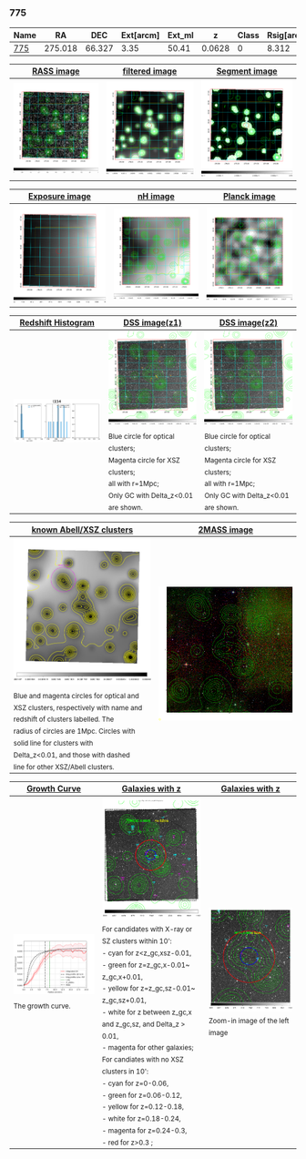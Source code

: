 <div STYLE="page-break-after: always;"></div>

### 775

|Name          |RA          |DEC      | Ext[arcm] | Ext_ml | z    | Class| Rsig[arcmin] | CRsig[c/s] | CR500[c/s] | R500[Mpc] |L500[erg/s]|F500[erg/s/cm^2]| M500[Msun]|Tx[keV]|beta|GC(XSZ,Delta_z<0.01)| GC(OPT,Delta_z<0.01)|GC|alias|
|--------------|------------|------------|---|---|-----------|--------|------|------|----|----|----|----|----|----|----|----|----|----|---|
|[775](script/775.md)     | 275.018       | 66.327       | 3.35    | 50.41   | 0.0628 | 0   | 8.312 |0.030 |0.029 |0.497 |3.960e+42 |4.168e-13 |3.704e+13 |1.182 |1.781 |-, |-, |-, |t154|

|[RASS image](../image/775/775_img.pdf)|[filtered image](../image/775/775_fil.pdf)|[Segment image](../image/775/775_seg.pdf)|
|-------------------|--------------------|-------------------|
| <img src="../image/775/775_img.png" width="300">  | <img src="../image/775/775_fil.png" width="300">   | <img src="../image/775/775_seg.png" width="300">  |

|[Exposure image](../image/775/775_mex.pdf)| [nH image](../image/775/775_nh.pdf)| [Planck image](../image/775/775_p.pdf)|
|-------------------|--------------------|-------------------|
|<img src="../image/775/775_mex.png" width="300">   | <img src="../image/775/775_nh.png" width="300">    | <img src="../image/775/775_p.png" width="300"> |

|[Redshift Histogram](../image/775/775_zg.pdf) | [DSS image(z1)](../image/775/775_dss_z1.pdf)      |  [DSS image(z2)](../image/775/775_dss_z2.pdf)    |
|-------------------|--------------------|-------------------|
|<img src="../image/775/775_zg.png" width="300"> |<img src="../image/775/775_dss_z1.png" width="300"> <sub><br>Blue circle for optical clusters; <br>Magenta circle for XSZ clusters; <br>all with r=1Mpc; <br>Only GC with Delta_z<0.01 are shown. </sub>| <img src="../image/775/775_dss_z2.png" width="300"><sub><br>Blue circle for optical clusters; <br>Magenta circle for XSZ clusters; <br>all with r=1Mpc; <br>Only GC with Delta_z<0.01 are shown. </sub> |

|[known Abell/XSZ clusters](../image/775/775_m.pdf) | [2MASS image](../image/775/775_2mass.pdf)      |
|-------------------|-------------------|
|<img src=../image/775/775_m.png width="300"> <sub><br>Blue and magenta circles for optical and <br>XSZ clusters, respectively with name and <br>redshift of clusters labelled. The <br>radius of circles are 1Mpc. Circles with <br>solid line for clusters with <br>Delta_z<0.01, and those with dashed <br>line for other XSZ/Abell clusters.        </sub>|<img src="../image/775/775_2mass.png" width="300">  |

|[Growth Curve](../image/775/775_gca_all.png) |[Galaxies with z](../image/775/775_opt_ned.pdf) |[Galaxies with z](../image/775/775_opt_ned_zoom.pdf) |
|-------------------|-------------------|-------------------|
| <img src="../image/775/775_gca_all.png" width="300"> <sub><br>The growth curve.</sub>| <img src=../image/775/775_opt_ned.png width="300"> <br><sub> For candidates with X-ray or SZ clusters within 10': <br> - cyan for z<z_gc,xsz-0.01, <br> - green for z=z_gc,x-0.01~ z_gc,x+0.01, <br> - yellow for z=z_gc,sz-0.01~ z_gc,sz+0.01, <br> - white for z between z_gc,x and z_gc,sz, and Delta_z > 0.01, <br> - magenta for other galaxies; <br>For candiates with no XSZ clusters in 10': <br> - cyan for z=0-0.06, <br> - green for z=0.06-0.12, <br> - yellow for z=0.12-0.18, <br> - white for z=0.18-0.24, <br> - magenta for z=0.24-0.3, <br> - red for z>0.3 ;  </sub>|<img src=../image/775/775_opt_ned_zoom.png width="300">  <br><sub> Zoom-in image of the left image</sub>|




